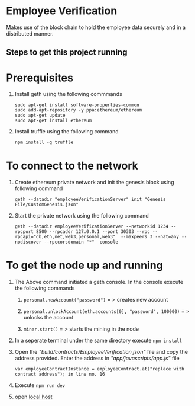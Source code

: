 # Employee Verification
Makes use of the block chain to hold the employee data securely and in a distributed manner.

## Steps to get this project running

# Prerequisites

1.  Install geth using the following commmands

	```
	sudo apt-get install software-properties-common
	sudo add-apt-repository -y ppa:ethereum/ethereum
	sudo apt-get update
	sudo apt-get install ethereum
	```

2.  Install truffle using the following command

	```npm install -g truffle```

# To connect to the network

1.  Create ethereum private network and init the genesis block using following command  

	```geth --datadir "employeeVerificationServer" init "Genesis File/CustomGenesis.json"```

2.  Start the private network using the following command

	```
	geth --datadir employeeVerificationServer --networkid 1234 --rpcport 8500 --rpcaddr 127.0.0.1 --port 30303 --rpc --			    
	rpcapi="db,eth,net,web3,personal,web3"  --maxpeers 3 --nat=any --nodiscover --rpccorsdomain "*"  console
	```

# To get the node up and running 

1. The Above command initiated a geth console. In the console execute the following commands
   
	1. `personal.newAccount("password")`   = > creates new account

	2. `personal.unlockAccount(eth.accounts[0], "password", 100000)` = > unlocks the account

	3. `miner.start()`    = > starts the mining in the node
	
2.  In a seperate terminal under the same directory execute `npm install`


3. Open the *"build/contracts/EmployeeVerification.json"* file and copy the address provided. Enter the address in            *"app/javascripts/app.js"* file

	`var employeeContractInstance = employeeContract.at("replace with contract address"); in line no. 16`
   
4. Execute `npm run dev`

5. open [local host](http://localhost:8080/)   

	
 

	
